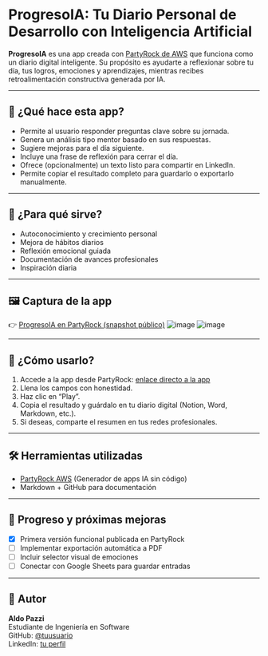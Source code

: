 # ProgresoIA: Tu Diario Personal de Desarrollo con Inteligencia Artificial

**ProgresoIA** es una app creada con [PartyRock de AWS](https://partyrock.aws) que funciona como un diario digital inteligente. Su propósito es ayudarte a reflexionar sobre tu día, tus logros, emociones y aprendizajes, mientras recibes retroalimentación constructiva generada por IA.

---

## 🚀 ¿Qué hace esta app?

- Permite al usuario responder preguntas clave sobre su jornada.
- Genera un análisis tipo mentor basado en sus respuestas.
- Sugiere mejoras para el día siguiente.
- Incluye una frase de reflexión para cerrar el día.
- Ofrece (opcionalmente) un texto listo para compartir en LinkedIn.
- Permite copiar el resultado completo para guardarlo o exportarlo manualmente.

---

## 🧠 ¿Para qué sirve?

- Autoconocimiento y crecimiento personal
- Mejora de hábitos diarios
- Reflexión emocional guiada
- Documentación de avances profesionales
- Inspiración diaria

---

## 🖼️ Captura de la app 
👉 [ProgresoIA en PartyRock (snapshot público)](https://partyrock.aws/u/caldo/IyfOaqwae/ProgresoIA%253A-Tu-Diario-Personal-de-Desarrollo/snapshot/4F-vWq0CV)
![image](https://github.com/user-attachments/assets/24dc8100-3126-4304-a38a-62599897129f)
![image](https://github.com/user-attachments/assets/26d1d259-5e27-4974-b0f1-506018bb1d4e)



---

## 📌 ¿Cómo usarlo?

1. Accede a la app desde PartyRock: [enlace directo a la app](https://partyrock.aws/u/TUENLACE)
2. Llena los campos con honestidad.
3. Haz clic en “Play”.
4. Copia el resultado y guárdalo en tu diario digital (Notion, Word, Markdown, etc.).
5. Si deseas, comparte el resumen en tus redes profesionales.

---

## 🛠️ Herramientas utilizadas

- [PartyRock AWS](https://partyrock.aws) (Generador de apps IA sin código)
- Markdown + GitHub para documentación

---

## 📅 Progreso y próximas mejoras

- [x] Primera versión funcional publicada en PartyRock
- [ ] Implementar exportación automática a PDF
- [ ] Incluir selector visual de emociones
- [ ] Conectar con Google Sheets para guardar entradas

---

## 📇 Autor

**Aldo Pazzi**  
Estudiante de Ingeniería en Software  
GitHub: [@tuusuario](https://github.com/AldoP4)  
LinkedIn: [tu perfil](https://www.linkedin.com/in/tuperfil)

